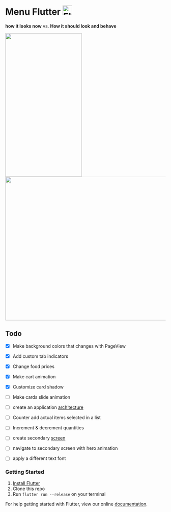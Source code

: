 # Menu Flutter  <img src="https://flutter.io/images/flutter-mark-square-100.png" alt="Flutter" width="30" height="30" />

**how it looks now**                     vs.                  **How it should look and behave**

<img src="https://github.com/braulio94/menu/blob/master/screenshots/screenshot.png" width="240" height="450">                      [<img src="https://github.com/braulio94/menu_flutter/blob/master/screenshots/preview.gif" width="600" height="450">](https://goo.gl/jChLBV)



## Todo

- [x] Make background colors that changes with PageView
- [x] Add custom tab indicators
- [x] Change food prices
- [x] Make cart animation
- [x] Customize card shadow
- [ ] Make cards slide animation
- [ ] create an application [architecture](https://github.com/brianegan/flutter_architecture_samples)
- [ ] Counter add actual items selected in a list
- [ ] Increment & decrement quantities
- [ ] create secondary [screen](https://www.uplabs.com/posts/about-us-ramen-restaurant-app)
- [ ] navigate to secondary screen with hero animation
- [ ] apply a different text font


### Getting Started

1. [Install Flutter](https://flutter.io/setup/)
2. Clone this repo
3. Run `flutter run --release` on your terminal



For help getting started with Flutter, view our online
[documentation](http://flutter.io/).


